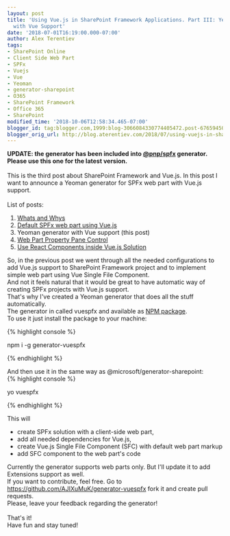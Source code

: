 ```yaml
---
layout: post
title: 'Using Vue.js in SharePoint Framework Applications. Part III: Yeoman Generator
  with Vue Support'
date: '2018-07-01T16:19:00.000-07:00'
author: Alex Terentiev
tags:
- SharePoint Online
- Client Side Web Part
- SPFx
- Vuejs
- Vue
- Yeoman
- generator-sharepoint
- O365
- SharePoint Framework
- Office 365
- SharePoint
modified_time: '2018-10-06T12:58:34.465-07:00'
blogger_id: tag:blogger.com,1999:blog-3066084330774405472.post-6765945008111191756
blogger_orig_url: http://blog.aterentiev.com/2018/07/using-vuejs-in-sharepoint-framework.html
---
```


<b>UPDATE: the generator has been included into <a href="https://github.com/pnp/generator-spfx/" target="_blank">@pnp/spfx</a> generator. Please use this one for the latest version.</b><br /><br />This is the third post about SharePoint Framework and Vue.js. In this post I want to announce a Yeoman generator for SPFx web part with Vue.js support.<br /><br />List of posts:<br /><ol><li><a href="http://blog.aterentiev.com/2018/04/using-vuejs-in-sharepoint-framework.html" target="_blank">Whats and Whys</a></li><li><a href="http://blog.aterentiev.com/using-vuejs-in-sharepoint-framework" target="_blank">Default SPFx web part using Vue.js</a></li><li>Yeoman generator with Vue support (this post)</li><li><a href="http://blog.aterentiev.com/using-vuejs-in-sharepoint-framework">Web Part Property Pane Control</a></li><li><a href="http://blog.aterentiev.com/using-vuejs-in-sharepoint-framework_17" target="_blank">Use React Components inside Vue.js Solution</a></li></ol><a name='more'></a>So, in the previous post we went through all the needed configurations to add Vue.js support to SharePoint Framework project and to implement simple web part using Vue Single File Component.<br />And not it feels natural that it would be great to have automatic way of creating SPFx projects with Vue.js support.<br />That's why I've created a Yeoman generator that does all the stuff automatically.<br />The generator in called <span class="code">vuespfx</span> and available as <a href="https://www.npmjs.com/package/generator-vuespfx" target="_blank">NPM package</a>.<br />To use it just install the package to your machine: 
<div markdown="1">
{% highlight console %}

npm i -g generator-vuespfx

{% endhighlight %}
</div>
And then use it in the same way as <span class="code">@microsoft/generator-sharepoint</span>: 
<div markdown="1">
{% highlight console %}

yo vuespfx

{% endhighlight %}
</div>
This will <ul><li>create SPFx solution with a client-side web part,</li>  <li>add all needed dependencies for Vue.js,</li><li>create Vue.js Single File Component (SFC) with default web part markup</li><li>add SFC component to the web part's code</li></ul>Currently the generator supports web parts only. But I'll update it to add Extensions support as well.<br />If you want to contribute, feel free. Go to <a href="https://github.com/AJIXuMuK/generator-vuespfx" target="_blank">https://github.com/AJIXuMuK/generator-vuespfx</a> fork it and create pull requests. <br />Please, leave your feedback regarding the generator! <br /><br />That's it!<br />Have fun and stay tuned!